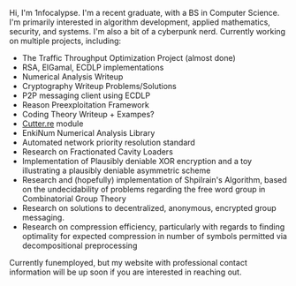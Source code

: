 Hi, I'm 1nfocalypse.
I'm a recent graduate, with a BS in Computer Science. I'm primarily interested in algorithm development, applied mathematics, security, and systems. I'm also a bit of a cyberpunk nerd.
Currently working on multiple projects, including:
- The Traffic Throughput Optimization Project (almost done)
- RSA, ElGamal, ECDLP implementations
- Numerical Analysis Writeup
- Cryptography Writeup Problems/Solutions
- P2P messaging client using ECDLP
- Reason Preexploitation Framework
- Coding Theory Writeup + Exampes?
- [Cutter.re](https://cutter.re/) module
- EnkiNum Numerical Analysis Library
- Automated network priority resolution standard
- Research on Fractionated Cavity Loaders
- Implementation of Plausibly deniable XOR encryption and a toy illustrating a plausibly deniable asymmetric scheme
- Research and (hopefully) implementation of Shpilrain's Algorithm, based on the undecidability of problems regarding the free word group in Combinatorial Group Theory
- Research on solutions to decentralized, anonymous, encrypted group messaging.
- Research on compression efficiency, particularly with regards to finding optimality for expected compression in number of symbols permitted via decompositional preprocessing


Currently funemployed, but my website with professional contact information will be up soon if you are interested in reaching out.
